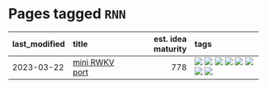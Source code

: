 # Pages tagged `RNN`

|last_modified|title|est. idea maturity|tags
|:---|:---|---:|:---|
|2023-03-22|[mini RWKV port](../rust_rwkv.md)|778|[![](https://img.shields.io/badge/tag-RNN-35d420)](../tags/RNN.md) [![](https://img.shields.io/badge/tag-completed-2b1421)](../tags/completed.md) [![](https://img.shields.io/badge/tag-experimental-ff6770)](../tags/experimental.md) [![](https://img.shields.io/badge/tag-ggml-32d44f)](../tags/ggml.md) [![](https://img.shields.io/badge/tag-mobilenet-fe4dc)](../tags/mobilenet.md) [![](https://img.shields.io/badge/tag-model_compression-d5ffe)](../tags/model_compression.md) [![](https://img.shields.io/badge/tag-tooling-da6994)](../tags/tooling.md) [![](https://img.shields.io/badge/tag-wip-a4124b)](../tags/wip.md)|